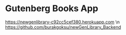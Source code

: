 # Gutenberg Books App

https://newgenlibrary-c92cc5cef380.herokuapp.com \n
https://github.com/burakgoksu/newGenLibrary_Backend
